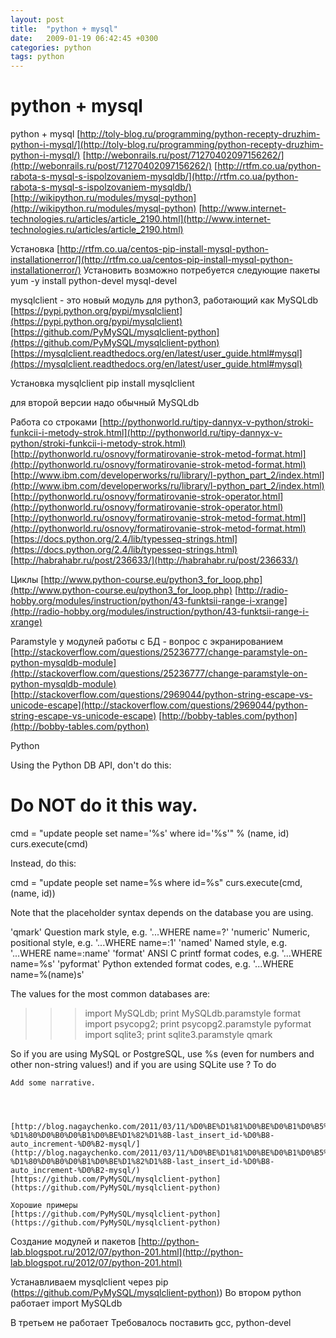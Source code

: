 ```yaml
---
layout: post
title:  "python + mysql"
date:   2009-01-19 06:42:45 +0300
categories: python
tags: python
---
```


# python + mysql
python + mysql
[http://toly-blog.ru/programming/python-recepty-druzhim-python-i-mysql/](http://toly-blog.ru/programming/python-recepty-druzhim-python-i-mysql/)
[http://webonrails.ru/post/71270402097156262/](http://webonrails.ru/post/71270402097156262/)
[http://rtfm.co.ua/python-rabota-s-mysql-s-ispolzovaniem-mysqldb/](http://rtfm.co.ua/python-rabota-s-mysql-s-ispolzovaniem-mysqldb/)
[http://wikipython.ru/modules/mysql-python](http://wikipython.ru/modules/mysql-python)
[http://www.internet-technologies.ru/articles/article_2190.html](http://www.internet-technologies.ru/articles/article_2190.html)

Установка
[http://rtfm.co.ua/centos-pip-install-mysql-python-installationerror/](http://rtfm.co.ua/centos-pip-install-mysql-python-installationerror/)
Установить возможно потребуется следующие пакеты
yum -y install python-devel mysql-devel


mysqlclient  -  это новый модуль для python3, работающий как MySQLdb
[https://pypi.python.org/pypi/mysqlclient](https://pypi.python.org/pypi/mysqlclient)
[https://github.com/PyMySQL/mysqlclient-python](https://github.com/PyMySQL/mysqlclient-python)
[https://mysqlclient.readthedocs.org/en/latest/user_guide.html#mysql](https://mysqlclient.readthedocs.org/en/latest/user_guide.html#mysql) 

Установка mysqlclient
pip install mysqlclient

для второй версии надо обычный MySQLdb


Работа со строками
[http://pythonworld.ru/tipy-dannyx-v-python/stroki-funkcii-i-metody-strok.html](http://pythonworld.ru/tipy-dannyx-v-python/stroki-funkcii-i-metody-strok.html)
[http://pythonworld.ru/osnovy/formatirovanie-strok-metod-format.html](http://pythonworld.ru/osnovy/formatirovanie-strok-metod-format.html)
[http://www.ibm.com/developerworks/ru/library/l-python_part_2/index.html](http://www.ibm.com/developerworks/ru/library/l-python_part_2/index.html)
[http://pythonworld.ru/osnovy/formatirovanie-strok-operator.html](http://pythonworld.ru/osnovy/formatirovanie-strok-operator.html)
[http://pythonworld.ru/osnovy/formatirovanie-strok-metod-format.html](http://pythonworld.ru/osnovy/formatirovanie-strok-metod-format.html)
[https://docs.python.org/2.4/lib/typesseq-strings.html](https://docs.python.org/2.4/lib/typesseq-strings.html)
[http://habrahabr.ru/post/236633/](http://habrahabr.ru/post/236633/)

Циклы
[http://www.python-course.eu/python3_for_loop.php](http://www.python-course.eu/python3_for_loop.php)
[http://radio-hobby.org/modules/instruction/python/43-funktsii-range-i-xrange](http://radio-hobby.org/modules/instruction/python/43-funktsii-range-i-xrange)


Paramstyle у модулей работы с БД - вопрос с экранированием
[http://stackoverflow.com/questions/25236777/change-paramstyle-on-python-mysqldb-module](http://stackoverflow.com/questions/25236777/change-paramstyle-on-python-mysqldb-module)
[http://stackoverflow.com/questions/2969044/python-string-escape-vs-unicode-escape](http://stackoverflow.com/questions/2969044/python-string-escape-vs-unicode-escape)
[http://bobby-tables.com/python](http://bobby-tables.com/python)

Python

Using the Python DB API, don't do this:

# Do NOT do it this way.
cmd = "update people set name='%s' where id='%s'" % (name, id)
curs.execute(cmd)

Instead, do this:

cmd = "update people set name=%s where id=%s"
curs.execute(cmd, (name, id))

Note that the placeholder syntax depends on the database you are using.

'qmark'         Question mark style,
                e.g. '...WHERE name=?'
'numeric'       Numeric, positional style,
                e.g. '...WHERE name=:1'
'named'         Named style,
                e.g. '...WHERE name=:name'
'format'        ANSI C printf format codes,
                e.g. '...WHERE name=%s'
'pyformat'      Python extended format codes,
                e.g. '...WHERE name=%(name)s'

The values for the most common databases are:

>>> import MySQLdb; print MySQLdb.paramstyle
format
>>> import psycopg2; print psycopg2.paramstyle
pyformat
>>> import sqlite3; print sqlite3.paramstyle
qmark

So if you are using MySQL or PostgreSQL, use %s (even for numbers and other non-string values!) and if you are using SQLite use ?
To do

    Add some narrative.


    
    
    [http://blog.nagaychenko.com/2011/03/11/%D0%BE%D1%81%D0%BE%D0%B1%D0%B5%D0%BD%D0%BD%D0%BE%D1%81%D1%82%D0%B8-%D1%80%D0%B0%D0%B1%D0%BE%D1%82%D1%8B-last_insert_id-%D0%B8-auto_increment-%D0%B2-mysql/](http://blog.nagaychenko.com/2011/03/11/%D0%BE%D1%81%D0%BE%D0%B1%D0%B5%D0%BD%D0%BD%D0%BE%D1%81%D1%82%D0%B8-%D1%80%D0%B0%D0%B1%D0%BE%D1%82%D1%8B-last_insert_id-%D0%B8-auto_increment-%D0%B2-mysql/)
    [https://github.com/PyMySQL/mysqlclient-python](https://github.com/PyMySQL/mysqlclient-python)
    
    Хорошие примеры
    [https://github.com/PyMySQL/mysqlclient-python](https://github.com/PyMySQL/mysqlclient-python)


Создание модулей и пакетов
[http://python-lab.blogspot.ru/2012/07/python-201.html](http://python-lab.blogspot.ru/2012/07/python-201.html)



Устанавливаем mysqlclient через pip ([https://github.com/PyMySQL/mysqlclient-python)](https://github.com/PyMySQL/mysqlclient-python))
Во втором python работает
import MySQLdb

В третьем не работает
Требовалось поставить gcc, python-devel
